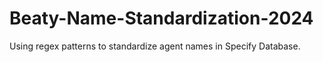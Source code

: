 # Beaty-Name-Standardization-2024
Using regex patterns to standardize agent names in Specify Database. 
